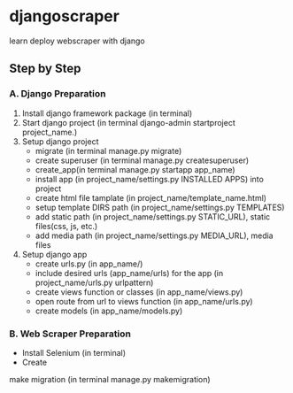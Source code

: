 # djangoscraper
learn deploy webscraper with django

## Step by Step
### A. Django Preparation
1. Install django framework package (in terminal)
2. Start django project (in terminal django-admin startproject project_name.)
3. Setup django project
   * migrate (in terminal manage.py migrate)
   * create superuser (in terminal manage.py createsuperuser)
   * create_app(in terminal manage.py startapp app_name)
   * install app (in project_name/settings.py INSTALLED APPS) into project 
   * create html file tamplate (in project_name/template_name.html)
   * setup template DIRS path (in project_name/settings.py TEMPLATES)
   * add static path (in project_name/settings.py STATIC_URL), static files(css, js, etc.)
   * add media path (in project_name/settings.py MEDIA_URL), media files
4. Setup django app
   * create urls.py (in app_name/)
   * include desired urls (app_name/urls) for the app (in project_name/urls.py urlpattern)
   * create views function or classes (in app_name/views.py)
   * open route from url to views function (in app_name/urls.py)
   * create models (in app_name/models.py)

### B. Web Scraper Preparation
  * Install Selenium (in terminal)
  * Create

make migration (in terminal manage.py makemigration)
